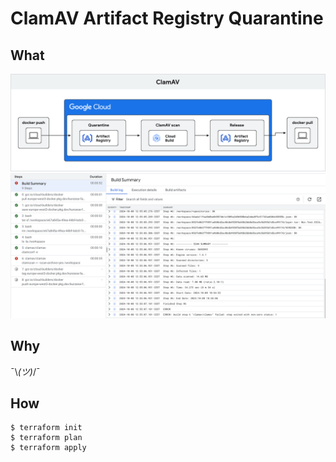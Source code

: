 # ClamAV Artifact Registry Quarantine

## What

![alt text](diagram.png)
![alt text](result.png)

## Why

¯\\_(ツ)_/¯

## How

```
$ terraform init
$ terraform plan
$ terraform apply
```
